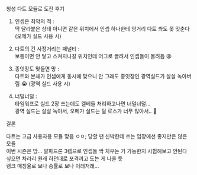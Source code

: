 청성 다트 모듈로 도전 후기 

1. 인셉은 최악의 적 :  
딱 달라붙은 상태 아니면 같은 위치에서 인셉 하나한테 영거리 다트 쏴도 못 맞춘다 (오메가 실드 사용 시)  

2. 다트의 긴 사정거리는 패널티 :  
보통이면 안 닿고 스쳐지나갈 위치인데 어그로 끌려서 인셉들이 몰려듬 :weary:  

3. 종잇장도 맞들면 망 :  
다트와 본체가 인셉에게 동시에 맞으니 안 그래도 종잇장인 광역실드가 살살 녹아버림 :sob: (광역 실드 사용 시)  

4. 너덜너덜 :  
타임워프로 실드 2장 쓰는데도 켈베들 처리하고나면 너덜너덜...  
광역 실드는 살살 녹아서, 오메가 실드는 딜 로스가 너무 많아서.. :vomiting_face:  

결론  

다트는 고급 사용자용 모듈 맞음 ㅇㅇ; 당할 땐 신박한데 쓰는 입장에선 좋지만은 않은 모듈    
이번 시즌은 망... 알파드론 3렙으로 인셉들 싹 치우는 거 가능한지 시험해보고 
안된다 싶으면 차라리 원래 하던대로 포격끼고 도는 게 나을 듯  
랭크 매칭율로 보나 승률로 보나 이래저래...   

